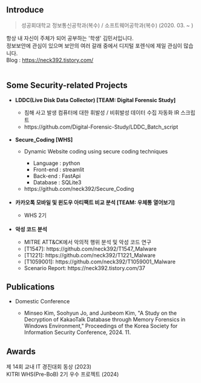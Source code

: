 ## Introduce
> 성공회대학교 정보통신공학과(복수) / 소프트웨어공학과(복수) (2020. 03. ~ )<br>

항상 내 자신이 주체가 되어 공부하는 '학생' 김민서입니다.<br>
정보보안에 관심이 있으며 보안의 여러 갈래 중에서 디지털 포렌식에 제일 관심이 많습니다.<br>
Blog : https://neck392.tistory.com/
<br><br>

## Some Security-related Projects
<ul>
  <li><b>LDDC(Live Disk Data Collector) [TEAM: Digital Forensic Study]</b></li>
    <ul>
      <li>침해 사고 발생 컴퓨터에 대한 휘발성 / 비휘발성 데이터 수집 자동화 IR 스크립트</li>
      <li>https://github.com/Digital-Forensic-Study/LDDC_Batch_script</li>
    </ul><br>
  <li><b>Secure_Coding [WHS]</b></li>
    <ul>
      <li>Dynamic Website coding using secure coding techniques</li>
        <ul>
          <li>Language : python</li>
          <li>Front-end : streamlit</li>
          <li>Back-end : FastApi</li>
          <li>Database : SQLite3</li>
        </ul>
      <li>https://github.com/neck392/Secure_Coding</li>
    </ul><br>
  <li><b>카카오톡 모바일 및 윈도우 아티팩트 비교 분석 [TEAM: 우체통 열어보기]</b></li>
    <ul>
      <li>WHS 2기</li>
    </ul><br>
  <li><b>악성 코드 분석</b></li>
    <ul>
      <li>MITRE ATT&CK에서 악의적 행위 분석 및 악성 코드 연구</li>
      <li>[T1547]: https://github.com/neck392/T1547_Malware</li>
      <li>[T1221]: https://github.com/neck392/T1221_Malware</li>
      <li>[T1059001]: https://github.com/neck392/T1059001_Malware</li>
      <li>Scenario Report: https://neck392.tistory.com/37</li>
    </ul>
</ul>

## Publications
<ul>
  <li>Domestic Conference</li>
    <ul>
      <li>Minseo Kim, Soohyun Jo, and Junbeom Kim, "A Study on the Decryption of KakaoTalk Database through Memory Forensics in Windows Environment," Proceedings of the Korea Society for Information Security Conference, 2024. 11.</li>
    </ul>
</ul>

## Awards
제 14회 교내 IT 경진대회 동상 (2023)<br>
KITRI WHS(Pre-BoB) 2기 우수 프로젝트 (2024)<br>
